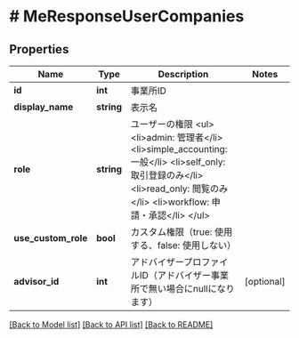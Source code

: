# # MeResponseUserCompanies

## Properties

Name | Type | Description | Notes
------------ | ------------- | ------------- | -------------
**id** | **int** | 事業所ID |
**display_name** | **string** | 表示名 |
**role** | **string** | ユーザーの権限 &lt;ul&gt; &lt;li&gt;admin: 管理者&lt;/li&gt; &lt;li&gt;simple_accounting: 一般&lt;/li&gt; &lt;li&gt;self_only: 取引登録のみ&lt;/li&gt; &lt;li&gt;read_only: 閲覧のみ&lt;/li&gt; &lt;li&gt;workflow: 申請・承認&lt;/li&gt; &lt;/ul&gt; |
**use_custom_role** | **bool** | カスタム権限（true: 使用する、false: 使用しない） |
**advisor_id** | **int** | アドバイザープロファイルID（アドバイザー事業所で無い場合にnullになります） | [optional]

[[Back to Model list]](../../README.md#models) [[Back to API list]](../../README.md#endpoints) [[Back to README]](../../README.md)
